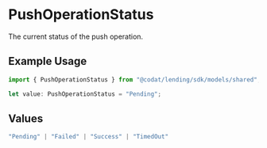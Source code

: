 # PushOperationStatus

The current status of the push operation.

## Example Usage

```typescript
import { PushOperationStatus } from "@codat/lending/sdk/models/shared";

let value: PushOperationStatus = "Pending";
```

## Values

```typescript
"Pending" | "Failed" | "Success" | "TimedOut"
```
